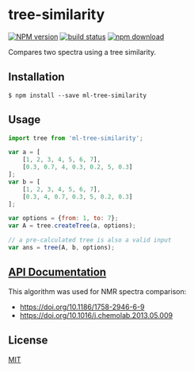 # tree-similarity

  [![NPM version][npm-image]][npm-url]
  [![build status][travis-image]][travis-url]
  [![npm download][download-image]][download-url]

Compares two spectra using a tree similarity.

## Installation

`$ npm install --save ml-tree-similarity`

## Usage

```js
import tree from 'ml-tree-similarity';

var a = [
    [1, 2, 3, 4, 5, 6, 7],
    [0.3, 0.7, 4, 0.3, 0.2, 5, 0.3]
];
var b = [
    [1, 2, 3, 4, 5, 6, 7],
    [0.3, 4, 0.7, 0.3, 5, 0.2, 0.3]
];

var options = {from: 1, to: 7};
var A = tree.createTree(a, options);

// a pre-calculated tree is also a valid input
var ans = tree(A, b, options);
```

## [API Documentation](https://mljs.github.io/tree-similarity/)

This algorithm was used for NMR spectra comparison:
* https://doi.org/10.1186/1758-2946-6-9
* https://doi.org/10.1016/j.chemolab.2013.05.009

## License

  [MIT](./LICENSE)

[npm-image]: https://img.shields.io/npm/v/ml-tree-similarity.svg?style=flat-square
[npm-url]: https://npmjs.org/package/ml-tree-similarity
[travis-image]: https://img.shields.io/travis/mljs/tree-similarity/master.svg?style=flat-square
[travis-url]: https://travis-ci.org/mljs/tree-similarity
[download-image]: https://img.shields.io/npm/dm/ml-tree-similarity.svg?style=flat-square
[download-url]: https://npmjs.org/package/ml-tree-similarity

